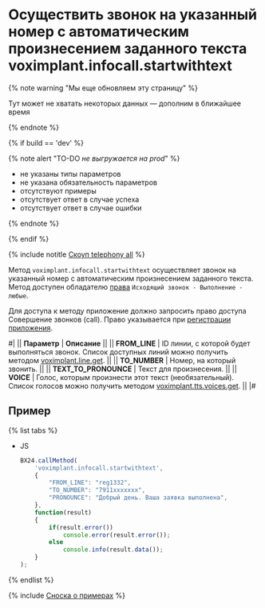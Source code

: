 # Осуществить звонок на указанный номер с автоматическим произнесением заданного текста voximplant.infocall.startwithtext

{% note warning "Мы еще обновляем эту страницу" %}

Тут может не хватать некоторых данных — дополним в ближайшее время

{% endnote %}

{% if build == 'dev' %}

{% note alert "TO-DO _не выгружается на prod_" %}

- не указаны типы параметров
- не указана обязательность параметров
- отсутствуют примеры
- отсутствует ответ в случае успеха
- отсутствует ответ в случае ошибки

{% endnote %}

{% endif %}

{% include notitle [Скоуп telephony all](../_includes/scope-telephony-all.md) %}

Метод `voximplant.infocall.startwithtext` осуществляет звонок на указанный номер с автоматическим произнесением заданного текста. Метод доступен обладателю [права](https://helpdesk.bitrix24.ru/open/18177766/) `Исходящий звонок - Выполнение - любые`.

Для доступа к методу приложение должно запросить право доступа Совершение звонков (call). Право указывается при [регистрации приложения](https://dev.1c-bitrix.ru/learning/course/index.php?COURSE_ID=99&CHAPTER_ID=05380).

#|
|| **Параметр** | **Описание** ||
|| **FROM_LINE** | ID линии, с которой будет выполняться звонок. Список доступных линий можно получить методом [voximplant.line.get](lines/voximplant-line-get.md). ||
|| **TO_NUMBER** | Номер, на который звонить. ||
|| **TEXT_TO_PRONOUNCE** | Текст для произнесения. ||
|| **VOICE** | Голос, которым произнести этот текст (необязательный). Список голосов можно получить методом [voximplant.tts.voices.get](voximplant-tts-voices-get.md). ||
|#

## Пример

{% list tabs %}

- JS

    ```js
    BX24.callMethod(
        'voximplant.infocall.startwithtext',
        {
            "FROM_LINE": "reg1332",
            "TO_NUMBER": "7911xxxxxxx",
            "PRONOUNCE": "Добрый день. Ваша заявка выполнена",
        },
        function(result)
        {
            if(result.error())
                console.error(result.error());
            else
                console.info(result.data());
        }
    );
    ```

{% endlist %}

{% include [Сноска о примерах](../../../_includes/examples.md) %}